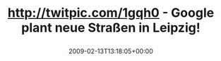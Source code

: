 ---
retweeted: false
source: <a href="http://twitter.com" rel="nofollow">Twitter Web Client</a>
entities:
  hashtags: []
  symbols: []
  user_mentions: []
  urls: []
display_text_range:
- '0'
- '64'
favorite_count: '0'
id_str: '1206267808'
truncated: false
retweet_count: '0'
id: '1206267808'
created_at: Fri Feb 13 13:18:05 +0000 2009
favorited: false
full_text: http://twitpic.com/1gqh0 - Google plant neue Straßen in Leipzig!
lang: de
tags:
- pesos/twitter
date: '2009-02-13T13:18:05+00:00'
src: https://twitter.com/bascht/status/1206267808
original_url: https://twitter.com/bascht/status/1206267808
type: twitter_tweet
text: http://twitpic.com/1gqh0 - Google plant neue Straßen in Leipzig!
title: 'http://twitpic.com/1gqh0 - Google plant neue Straßen in Leipzig!

  '

---